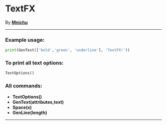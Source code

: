 # TextFX
By __[Mnichu](https://github.com/Mnichuz)__
___

### Example usage:

```python
print(GenText(['bold','green', 'underline'], 'TextFX!'))
```

### To print all text options:
```python
TextOptions()
```

### All commands:
* __TextOptions()__
* __GenText(attributes,text)__
* __Space(x)__
* __GenLine(length)__

___
